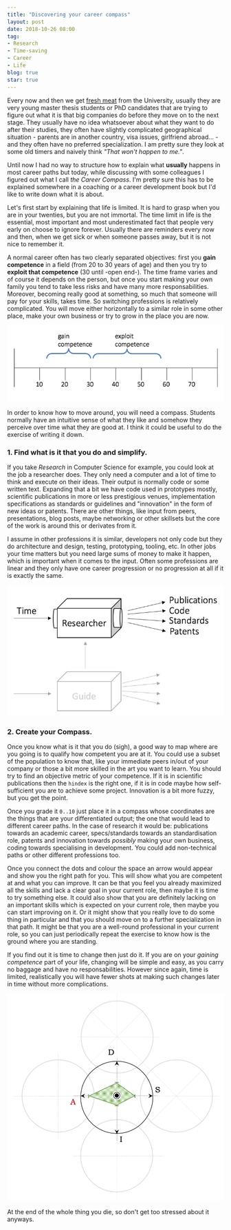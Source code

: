 ```yaml
---
title: "Discovering your career compass"
layout: post
date: 2018-10-26 08:00
tag:
- Research
- Time-saving
- Career
- Life
blog: true
star: true
---
```


Every now and then we get [fresh meat](https://youtu.be/Jj90khPuWv8) from the University, usually they are very young master thesis students or PhD candidates that are trying to figure out what it is that big companies do before they move on to the next stage. They usually have no idea whatsoever about what they want to do after their studies, they often have slightly complicated geographical situation - parents are in another country, visa issues, girlfriend abroad... - and they often have no preferred specialization. I am pretty sure they look at some old timers and naively think *"That won't happen to me."*.

Until now I had no way to structure how to explain what **usually** happens in most career paths but today, while discussing with some colleagues I figured out what I call *the Career Compass*. I'm pretty sure this has to be explained somewhere in a coaching or a career development book but I'd like to write down what it is about.

Let's first start by explaining that life is limited. It is hard to grasp when you are in your twenties, but you are not immortal. The time limit in life is the essential, most important and most underestimated fact that people very early on choose to ignore forever. Usually there are reminders every now and then, when we get sick or when someone passes away, but it is not nice to remember it.

A normal career often has two clearly separated objectives: first you **gain competence** in a field (from 20 to 30 years of age) and then you try to **exploit that competence** (30 until -open end-). The time frame varies and of course it depends on the person, but once you start making your own family you tend to take less risks and have many more responsabilities. Moreover, becoming really good at something, so much that someone will pay for your skills, takes time. So switching professions is relatively complicated. You will move either horizontally to a similar role in some other place, make your own business or try to grow in the place you are now.

![Career lifetime](/assets/images/career/3.png)

In order to know how to move around, you will need a compass. Students normally have an intuitive sense of what they like and somehow they perceive over time what they are good at. I think it could be useful to do the exercise of writing it down.

### 1. Find what is it that you do and simplify.

If you take *Research* in Computer Science for example, you could look at the job a researcher does. They only need a computer and a lot of time to think and execute on their ideas. Their output is normally code or some written text. Expanding that a bit we have code used in prototypes mostly, scientific publications in more or less prestigious venues, implementation specifications as standards or guidelines and "innovation" in the form of new ideas or patents. There are other things, like input from peers, presentations, blog posts, maybe networking or other skillsets but the core of the work is around this or derivates from it.

I assume in other professions it is similar, developers not only code but they do architecture and design, testing, prototyping, tooling, etc. In other jobs your time matters but you need large sums of money to make it happen, which is important when it comes to the input. Often some professions are linear and they only have one career progression or no progression at all if it is exactly the same.

![Simplified work box](/assets/images/career/1.png)

### 2. Create your Compass.

Once you know what is it that you do (sigh), a good way to map where are you going is to qualify how competent you are at it. You could use a subset of the population to know that, like your immediate peers in/out of your company or those a bit more skilled in the art you want to learn. You should try to find an objective metric of your competence. If it is in scientific publications then the `hindex` is the right one, if it is in code maybe how self-sufficient you are to achieve some project. Innovation is a bit more fuzzy, but you get the point.

Once you grade it `0..10` just place it in a compass whose coordinates are the things that are your differentiated output; the one that would lead to different career paths. In the case of research it would be: publications towards an academic career, specs/standards towards an standardisation role, patents and innovation towards *possibly* making your own business, coding towards specialising in development. You could add non-technical paths or other different professions too.

Once you connect the dots and colour the space an arrow would appear and show you the right path for you. This will show what you are competent at and what you can improve. It can be that you feel you already maximized all the skills and lack a clear goal in your current role, then maybe it is time to try something else. It could also show that you are definitely lacking on an important skills which is expected on your current role, then maybe you can start improving on it. Or it might show that you really love to do some thing in particular and that you should move on to a further specialization in that path. It might be that you are a well-round professional in your current role, so you can just periodically repeat the exercise to know how is the ground where you are standing.

If you find out it is time to change then just do it. If you are on your *gaining competence* part of your life, changing will be simple and easy, as you carry no baggage and have no responsabilities. However since again, time is limited, realistically you will have fewer shots at making such changes later in time without more complications.

![The Career Compass ©](/assets/images/career/2.png)

At the end of the whole thing you die, so don't get too stressed about it anyways.
